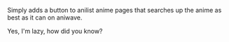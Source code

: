 Simply adds a button to anilist anime pages that searches up the anime as best as it can on aniwave.

Yes, I'm lazy, how did you know?